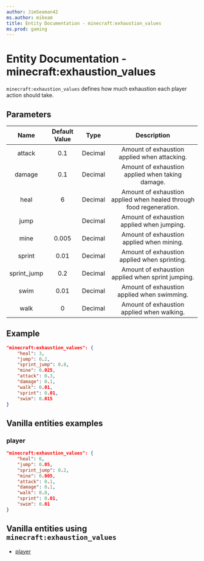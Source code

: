 ```yaml
---
author: JimSeaman42
ms.author: mikeam
title: Entity Documentation - minecraft:exhaustion_values
ms.prod: gaming
---
```


# Entity Documentation - minecraft:exhaustion_values

`minecraft:exhaustion_values` defines how much exhaustion each player action should take.

## Parameters

| Name| Default Value| Type| Description |
|:-----------:|:-----------:|:-----------:|:-----------:|
| attack|0.1| Decimal| Amount of exhaustion applied when attacking. |
| damage| 0.1| Decimal| Amount of exhaustion applied when taking damage. |
| heal| 6| Decimal| Amount of exhaustion applied when healed through food regeneration. |
| jump|| Decimal| Amount of exhaustion applied when jumping. |
| mine| 0.005| Decimal| Amount of exhaustion applied when mining. |
| sprint| 0.01| Decimal| Amount of exhaustion applied when sprinting. |
| sprint_jump| 0.2| Decimal| Amount of exhaustion applied when sprint jumping. |
| swim| 0.01| Decimal| Amount of exhaustion applied when swimming. |
| walk| 0| Decimal| Amount of exhaustion applied when walking. |

## Example

```json
"minecraft:exhaustion_values": {
    "heal": 3,
    "jump": 0.2,
    "sprint_jump": 0.8,
    "mine": 0.025,
    "attack": 0.3,
    "damage": 0.1,
    "walk": 0.01,
    "sprint": 0.01,
    "swim": 0.015
}
```

## Vanilla entities examples

### player

```json
"minecraft:exhaustion_values": {
    "heal": 6,
    "jump": 0.05,
    "sprint_jump": 0.2,
    "mine": 0.005,
    "attack": 0.1,
    "damage": 0.1,
    "walk": 0.0,
    "sprint": 0.01,
    "swim": 0.01
}
```

## Vanilla entities using `minecraft:exhaustion_values`

- [player](../../../../Source/VanillaBehaviorPack_Snippets/entities/player.md)

